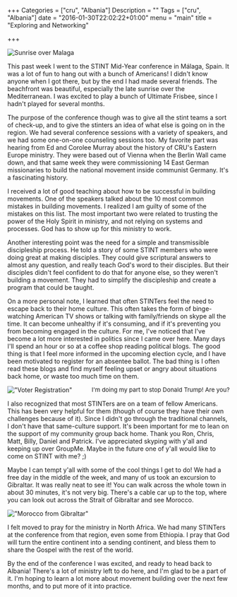 +++
Categories = ["cru", "Albania"]
Description = ""
Tags = ["cru", "Albania"]
date = "2016-01-30T22:02:22+01:00"
menu = "main"
title = "Exploring and Networking"

+++

![Sunrise over Malaga](/images/malaga_sunrise.640x.jpg)

This past week I went to the STINT Mid-Year conference in Málaga, Spain.  It was a lot of fun to hang out with a bunch of Americans!  I didn't know anyone when I got there, but by the end I had made several friends.  The beachfront was beautiful, especially the late sunrise over the Mediterranean.  I was excited to play a bunch of Ultimate Frisbee, since I hadn't played for several months.

The purpose of the conference though was to give all the stint teams a sort of check-up, and to give the stinters an idea of what else is going on in the region.  We had several conference sessions with a variety of speakers, and we had some one-on-one counseling sessions too.  My favorite part was hearing from Ed and Corolee Murray about the history of CRU's Eastern Europe ministry.  They were based out of Vienna when the Berlin Wall came down, and that same week they were commissioning 14 East German missionaries to build the national movement inside communist Germany.  It's a fascinating history.

I received a lot of good teaching about how to be successful in building movements.  One of the speakers talked about the 10 most common mistakes in building movements.  I realized I am guilty of some of the mistakes on this list.  The most important two were related to trusting the power of the Holy Spirit in ministry, and not relying on systems and processes.  God has to show up for this ministry to work.  

Another interesting point was the need for a simple and transmissible discipleship process.  He told a story of some STINT members who were doing great at making disciples.  They could give scriptural answers to almost any question, and really teach God's word to their disciples.  But their disciples didn't feel confident to do that for anyone else, so they weren't building a movement.  They had to simplify the discipleship and create a program that could be taught.

On a more personal note, I learned that often STINTers feel the need to escape back to their home culture.  This often takes the form of binge-watching American TV shows or talking with family/friends on skype all the time.  It can become unhealthy if it's consuming, and if it's preventing you from becoming engaged in the culture.  For me, I've noticed that I've become a lot more interested in politics since I came over here.  Many days I'll spend an hour or so at a coffee shop reading political blogs.  The good thing is that I feel more informed in the upcoming election cycle, and I have been motivated to register for an absentee ballot.  The bad thing is I often read these blogs and find myself feeling upset or angry about situations back home, or waste too much time on them.

!["Voter Registration"](/images/voting.640x.jpg)
<span style="float: right; font-size: 10pt;">I'm doing my part to stop Donald Trump!  Are you?</span>

I also recognized that most STINTers are on a team of fellow Americans.  This has been very helpful for them (though of course they have their own challenges because of it).  Since I didn't go through the traditional channels, I don't have that same-culture support.  It's been important for me to lean on the support of my community group back home.  Thank you Ron, Chris, Matt, Billy, Daniel and Patrick.  I've appreciated skyping with y'all and keeping up over GroupMe.  Maybe in the future one of y'all would like to come on STINT with me? ;)

Maybe I can tempt y'all with some of the cool things I get to do!  We had a free day in the middle of the week, and many of us took an excursion to Gibraltar.  It was really neat to see it!  You can walk across the whole town in about 30 minutes, it's not very big.  There's a cable car up to the top, where you can look out across the Strait of Gibraltar and see Morocco.

!["Morocco from Gibraltar"](/images/gibraltar.640x.jpg)

I felt moved to pray for the ministry in North Africa.  We had many STINTers at the conference from that region, even some from Ethiopia.  I pray that God will turn the entire continent into a sending continent, and bless them to share the Gospel with the rest of the world.

By the end of the conference I was excited, and ready to head back to Albania!  There's a lot of ministry left to do here, and I'm glad to be a part of it.  I'm hoping to learn a lot more about movement building over the next few months, and to put more of it into practice.